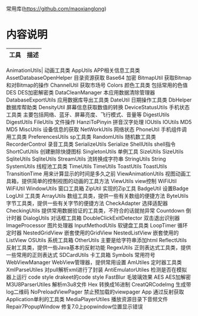

常用库(https://github.com/maoxianglong)

# 内容说明
 工具 | 描述
 ---  | ---

AnimationUtils| 动画工具类
AppUtils APP相关信息工具类
AssetDatabaseOpenHelper 目录资源获取
Base64 加密
BitmapUtil 获取Bitmap和对Bitmap的操作
ChannelUtil 获取市场号
Colors 颜色工具类 包括常用的色值
DES DES加密解密类
DataCleanManager 本应用数据清除管理器
DatabaseExportUtils 应用数据库导出工具类
DateUtil 日期操作工具类
DbHelper 数据库帮助类
DensityUtil 屏幕信息获取数值的转换
DeviceStatusUtils 手机状态工具类 主要包括网络、蓝牙、屏幕亮度、飞行模式、音量等
DigestUtils DigestUtils
FileUtils 文件操作
HanziToPinyin 拼音汉字处理
IOUtils IOUtils
MD5 MD5
MiscUtils 设备信息的获取
NetWorkUtils  网络状态
PhoneUtil  手机组件调用工具类
PreferencesUtils sp工具类
RandomUtils  随机数工具类
RecorderControl 录音工具类
SerializeUtils  Serialize
ShellUtils  shell指令
ShortCutUtils 创建删除快捷图标
SingletonUtils 单例工具
SizeUtils SizeUtils
SqliteUtils SqliteUtils
StreamUtils 流转换成字符串
StringUtils String
SystemUtils 线程池工具类
TimeUtils TimeUtils
ToastUtils ToastUtils
TransitionTime 用来计算显示的时间是多久之前
ViewAnimationUtils 视图动画工具箱，提供简单的控制视图的动画的工具方法
ViewUtils view控制
WiFiUtil  WiFiUtil
WindowUtils 窗口工具箱
ZipUtil 实现的Zip工具
BadgeUtil 设置Badge
LogUtil 工具类
ArrayUtils 数组工具类，提供一些有关数组的便捷方法
ByteUtils 字节工具类，提供一些有关字节的便捷方法
CheckAdapter 选择适配器
CheckingUtils 提供常用数据验证的工具类，不符合的话就抛异常
Countdown 倒计时器
DialogUtils 对话框工具箱
DoubleClickExitDetector 双击退出识别器
ImageProcessor 图片处理器
InputMethodUtils 软键盘工具类
LoopTimer 循环定时器
NestedGridView 嵌套使用的GridView
NestedListView 嵌套使用的ListView
OSUtils 系统工具箱
OtherUtils 主要是给字符串添加html
ReflectUtils 反射工具类，提供一些Java基本的反射功能
RegexUtils 正则表达式工具类，提供一些常用的正则表达式
SDCardUtils 卡工具箱
Symbols 常用符号
WebViewManager WebView管理器，提供常用设置
AmUtiles 定时器工具类
XmlParseUtiles 对pull解析xml进行了封装
AntiEmulatorUtiles 检测是否在模拟器上运行
code style drakeet的code style
FastBlur  毛玻璃效果
AES AES加解密
M3U8ParserUtiles 解析m3u8文件
Hex 转换成16进制
CreatQRCodeImg 生成带log二维码
NoPreloadViewPager 禁止预加载的viewpager
App 通过反射获取Application单利的工具类
MediaPlayerUtiles 播放资源目录下音频文件
Repair7PopupWindow 修复7.0上popwindow位置显示错误


